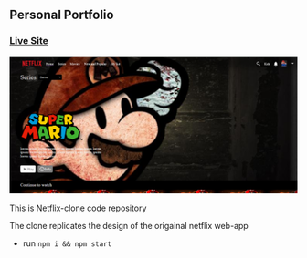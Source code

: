 ## Personal Portfolio

### [Live Site](https://jsmasterypro.com)

![Portfolio Website](/public/netflix.png)

This is Netflix-clone code repository

The clone replicates the design of the origainal netflix web-app 
- run ```npm i && npm start```


